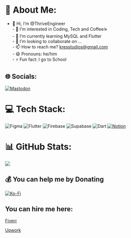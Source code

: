 # 💫 About Me:
- 👋 Hi, I’m @ThriveEngineer<br>- 👀 I’m interested in Coding, Tech and Coffee☕<br>- 🌱 I’m currently learning MySQL and Flutter<br>- 💞️ I’m looking to collaborate on ...<br>- 📫 How to reach me? kresstudios@gmail.com<br>- 😄 Pronouns: he/him<br>- ⚡ Fun fact: I go to School


## 🌐 Socials:
[![Mastodon](https://img.shields.io/badge/-MASTODON-%232B90D9?style=for-the-badge&logo=mastodon&logoColor=white)](https://mastodon.social/@ThriveEngineer) 

# 💻 Tech Stack:
![Figma](https://img.shields.io/badge/figma-%23F24E1E.svg?style=for-the-badge&logo=figma&logoColor=white) ![Flutter](https://img.shields.io/badge/Flutter-%2302569B.svg?style=for-the-badge&logo=Flutter&logoColor=white) ![Firebase](https://img.shields.io/badge/firebase-%23039BE5.svg?style=for-the-badge&logo=firebase) ![Supabase](https://img.shields.io/badge/Supabase-3ECF8E?style=for-the-badge&logo=supabase&logoColor=white) ![Dart](https://img.shields.io/badge/dart-%230175C2.svg?style=for-the-badge&logo=dart&logoColor=white) [![Notion](https://img.shields.io/badge/Notion-000?logo=notion&logoColor=fff)](#)
# 📊 GitHub Stats:
![](https://github-readme-stats.vercel.app/api?username=Thriveengineer&theme=dark&hide_border=false&include_all_commits=true&count_private=true)<br/>

  ## 💰 You can help me by Donating
  [![Ko-Fi](https://img.shields.io/badge/Ko--fi-F16061?style=for-the-badge&logo=ko-fi&logoColor=white)](https://ko-fi.com/thriveengineer) 

  ## You can hire me here:
  [Fiverr](https://de.fiverr.com/s/5rNp3Gv)
  
  [Upwork](https://www.upwork.com/freelancers/~01f5b2ffcbe90b7e83?mp_source=share)

  
<!-- Proudly created with GPRM ( https://gprm.itsvg.in ) -->
